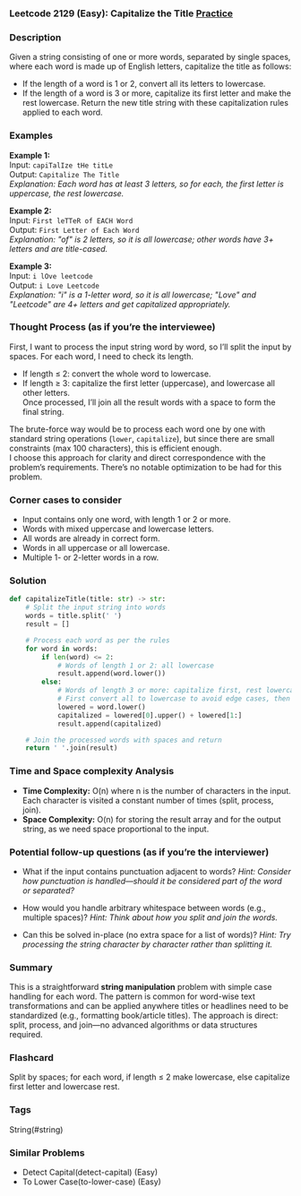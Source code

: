 ### Leetcode 2129 (Easy): Capitalize the Title [Practice](https://leetcode.com/problems/capitalize-the-title)

### Description  
Given a string consisting of one or more words, separated by single spaces, where each word is made up of English letters, capitalize the title as follows:
- If the length of a word is 1 or 2, convert all its letters to lowercase.
- If the length of a word is 3 or more, capitalize its first letter and make the rest lowercase.
Return the new title string with these capitalization rules applied to each word.

### Examples  

**Example 1:**  
Input: `capiTalIze tHe titLe`  
Output: `Capitalize The Title`  
*Explanation: Each word has at least 3 letters, so for each, the first letter is uppercase, the rest lowercase.*

**Example 2:**  
Input: `First leTTeR of EACH Word`  
Output: `First Letter of Each Word`  
*Explanation: "of" is 2 letters, so it is all lowercase; other words have 3+ letters and are title-cased.*

**Example 3:**  
Input: `i lOve leetcode`  
Output: `i Love Leetcode`  
*Explanation: "i" is a 1-letter word, so it is all lowercase; "Love" and "Leetcode" are 4+ letters and get capitalized appropriately.*

### Thought Process (as if you’re the interviewee)  
First, I want to process the input string word by word, so I’ll split the input by spaces. For each word, I need to check its length.  
- If length ≤ 2: convert the whole word to lowercase.
- If length ≥ 3: capitalize the first letter (uppercase), and lowercase all other letters.  
Once processed, I’ll join all the result words with a space to form the final string.

The brute-force way would be to process each word one by one with standard string operations (`lower`, `capitalize`), but since there are small constraints (max 100 characters), this is efficient enough.  
I choose this approach for clarity and direct correspondence with the problem’s requirements. There’s no notable optimization to be had for this problem.

### Corner cases to consider  
- Input contains only one word, with length 1 or 2 or more.
- Words with mixed uppercase and lowercase letters.
- All words are already in correct form.
- Words in all uppercase or all lowercase.
- Multiple 1- or 2-letter words in a row.

### Solution

```python
def capitalizeTitle(title: str) -> str:
    # Split the input string into words
    words = title.split(' ')
    result = []

    # Process each word as per the rules
    for word in words:
        if len(word) <= 2:
            # Words of length 1 or 2: all lowercase
            result.append(word.lower())
        else:
            # Words of length 3 or more: capitalize first, rest lowercase
            # First convert all to lowercase to avoid edge cases, then capitalize first letter
            lowered = word.lower()
            capitalized = lowered[0].upper() + lowered[1:]
            result.append(capitalized)

    # Join the processed words with spaces and return
    return ' '.join(result)
```

### Time and Space complexity Analysis  

- **Time Complexity:** O(n) where n is the number of characters in the input. Each character is visited a constant number of times (split, process, join).
- **Space Complexity:** O(n) for storing the result array and for the output string, as we need space proportional to the input.

### Potential follow-up questions (as if you’re the interviewer)  

- What if the input contains punctuation adjacent to words?
  *Hint: Consider how punctuation is handled—should it be considered part of the word or separated?*

- How would you handle arbitrary whitespace between words (e.g., multiple spaces)?
  *Hint: Think about how you split and join the words.*

- Can this be solved in-place (no extra space for a list of words)?
  *Hint: Try processing the string character by character rather than splitting it.*

### Summary
This is a straightforward **string manipulation** problem with simple case handling for each word. The pattern is common for word-wise text transformations and can be applied anywhere titles or headlines need to be standardized (e.g., formatting book/article titles). The approach is direct: split, process, and join—no advanced algorithms or data structures required.


### Flashcard
Split by spaces; for each word, if length ≤ 2 make lowercase, else capitalize first letter and lowercase rest.

### Tags
String(#string)

### Similar Problems
- Detect Capital(detect-capital) (Easy)
- To Lower Case(to-lower-case) (Easy)